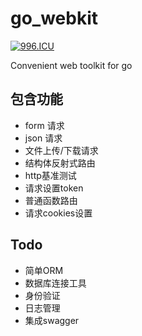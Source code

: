 # go_webkit

[![996.ICU](https://img.shields.io/badge/link-996.icu-red.svg)](https://996.icu)


Convenient web toolkit for go

## 包含功能
- form 请求
- json 请求
- 文件上传/下载请求
- 结构体反射式路由
- http基准测试
- 请求设置token
- 普通函数路由
- 请求cookies设置
## Todo
- 简单ORM
- 数据库连接工具
- 身份验证
- 日志管理
- 集成swagger